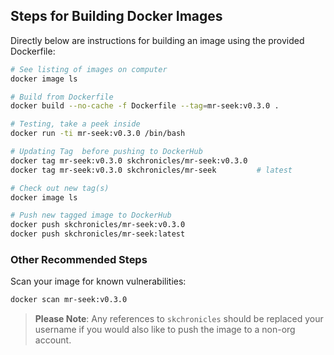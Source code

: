 ## Steps for Building Docker Images

Directly below are instructions for building an image using the provided Dockerfile:

```bash
# See listing of images on computer
docker image ls

# Build from Dockerfile
docker build --no-cache -f Dockerfile --tag=mr-seek:v0.3.0 .

# Testing, take a peek inside
docker run -ti mr-seek:v0.3.0 /bin/bash

# Updating Tag  before pushing to DockerHub
docker tag mr-seek:v0.3.0 skchronicles/mr-seek:v0.3.0
docker tag mr-seek:v0.3.0 skchronicles/mr-seek         # latest

# Check out new tag(s)
docker image ls

# Push new tagged image to DockerHub
docker push skchronicles/mr-seek:v0.3.0
docker push skchronicles/mr-seek:latest
```

### Other Recommended Steps

Scan your image for known vulnerabilities:

```bash
docker scan mr-seek:v0.3.0
```

> **Please Note**: Any references to `skchronicles` should be replaced your username if you would also like to push the image to a non-org account.
